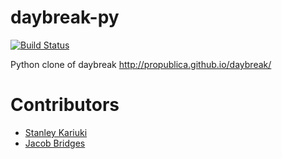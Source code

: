 # daybreak-py

[![Build Status](https://travis-ci.org/jacobbridges/daybreak-py.svg?branch=master)](https://travis-ci.org/jacobbridges/daybreak-py)

Python clone of daybreak http://propublica.github.io/daybreak/

# Contributors

* [Stanley Kariuki](https://github.com/skariuki)
* [Jacob Bridges](https://github.com/jacobbridges)
